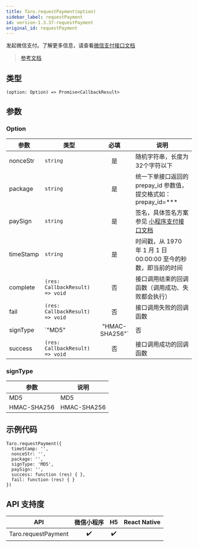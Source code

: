 ```yaml
---
title: Taro.requestPayment(option)
sidebar_label: requestPayment
id: version-1.3.37-requestPayment
original_id: requestPayment
---
```


发起微信支付。了解更多信息，请查看[微信支付接口文档](https://pay.weixin.qq.com/wiki/doc/api/wxa/wxa_api.php?chapter=7_3&index=1)

> [参考文档](https://developers.weixin.qq.com/miniprogram/dev/api/open-api/payment/wx.requestPayment.html)

## 类型

```tsx
(option: Option) => Promise<CallbackResult>
```

## 参数

### Option

| 参数 | 类型 | 必填 | 说明 |
| --- | --- | :---: | --- |
| nonceStr | `string` | 是 | 随机字符串，长度为32个字符以下 |
| package | `string` | 是 | 统一下单接口返回的 prepay_id 参数值，提交格式如：prepay_id=*** |
| paySign | `string` | 是 | 签名，具体签名方案参见 [小程序支付接口文档](https://pay.weixin.qq.com/wiki/doc/api/wxa/wxa_api.php?chapter=7_7&index=3) |
| timeStamp | `string` | 是 | 时间戳，从 1970 年 1 月 1 日 00:00:00 至今的秒数，即当前的时间 |
| complete | `(res: CallbackResult) => void` | 否 | 接口调用结束的回调函数（调用成功、失败都会执行） |
| fail | `(res: CallbackResult) => void` | 否 | 接口调用失败的回调函数 |
| signType | `"MD5" | "HMAC-SHA256"` | 否 | 签名算法 |
| success | `(res: CallbackResult) => void` | 否 | 接口调用成功的回调函数 |

### signType

| 参数 | 说明 |
| --- | --- |
| MD5 | MD5 |
| HMAC-SHA256 | HMAC-SHA256 |

## 示例代码

```tsx
Taro.requestPayment({
  timeStamp: '',
  nonceStr: '',
  package: '',
  signType: 'MD5',
  paySign: '',
  success: function (res) { },
  fail: function (res) { }
})
```

## API 支持度

| API | 微信小程序 | H5 | React Native |
| :---: | :---: | :---: | :---: |
| Taro.requestPayment | ✔️ | ✔️ |  |
